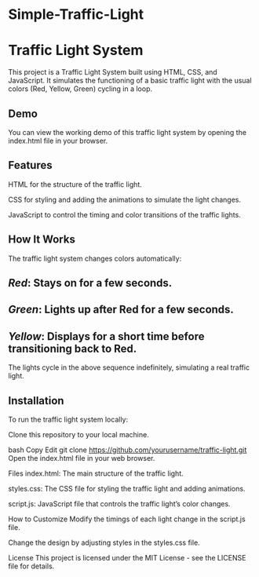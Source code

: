 # Simple-Traffic-Light

<h1>Traffic Light System</h1>
This project is a Traffic Light System built using HTML, CSS, and JavaScript. It simulates the functioning of a basic traffic light with the usual colors (Red, Yellow, Green) cycling in a loop.

<h2>Demo</h2>
You can view the working demo of this traffic light system by opening the index.html file in your browser.

<h2>Features</h2>
HTML for the structure of the traffic light.

CSS for styling and adding the animations to simulate the light changes.

JavaScript to control the timing and color transitions of the traffic lights.

<h2>How It Works</h2>
The traffic light system changes colors automatically:

<h2><i>Red</i>: Stays on for a few seconds.</h2>

<h2><i>Green</i>: Lights up after Red for a few seconds.</h2>

<h2><i>Yellow</i>: Displays for a short time before transitioning back to Red.</h2>

The lights cycle in the above sequence indefinitely, simulating a real traffic light.

<h2>Installation</h2>
To run the traffic light system locally:

Clone this repository to your local machine.

bash
Copy
Edit
git clone https://github.com/yourusername/traffic-light.git
Open the index.html file in your web browser.

Files
index.html: The main structure of the traffic light.

styles.css: The CSS file for styling the traffic light and adding animations.

script.js: JavaScript file that controls the traffic light’s color changes.

How to Customize
Modify the timings of each light change in the script.js file.

Change the design by adjusting styles in the styles.css file.

License
This project is licensed under the MIT License - see the LICENSE file for details.
